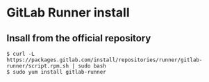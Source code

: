 # GitLab Runner install

## Insall from the official repository
```
$ curl -L https://packages.gitlab.com/install/repositories/runner/gitlab-runner/script.rpm.sh | sudo bash
$ sudo yum install gitlab-runner
```
